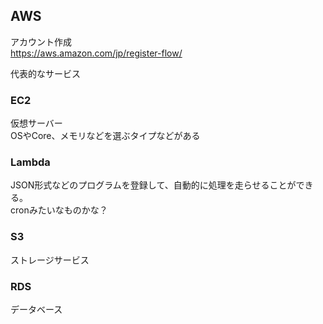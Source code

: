 ## AWS
アカウント作成  
https://aws.amazon.com/jp/register-flow/  

代表的なサービス  
### EC2
仮想サーバー  
OSやCore、メモリなどを選ぶタイプなどがある  

### Lambda
JSON形式などのプログラムを登録して、自動的に処理を走らせることができる。  
cronみたいなものかな？  

### S3
ストレージサービス  

### RDS
データベース  